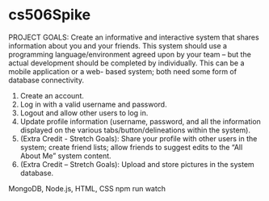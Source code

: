# cs506Spike
PROJECT GOALS:
Create an informative and interactive system that shares information about you and your friends. This system should use a programming language/environment agreed upon by your team – but the actual development should be completed by individually. This can be a mobile application or a web- based system; both need some form of database connectivity.

1. Create an account.
2. Log in with a valid username and password.
3. Logout and allow other users to log in.
4. Update profile information (username, password, and all the information displayed on the various tabs/button/delineations within the system).
5. (Extra Credit - Stretch Goals): Share your profile with other users in the system; create friend lists; allow friends to suggest edits to the “All About Me” system content.
6. (Extra Credit – Stretch Goals): Upload and store pictures in the system database.

MongoDB, Node.js, HTML, CSS
npm run watch
